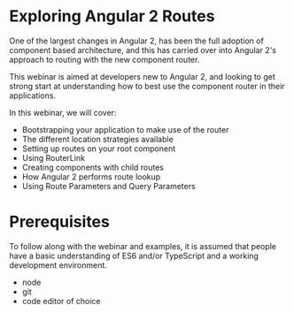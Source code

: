 # Exploring Angular 2 Routes

One of the largest changes in Angular 2, has been the full adoption of component based architecture, and this has carried over into Angular 2's approach to routing with the new component router.

This webinar is aimed at developers new to Angular 2, and looking to get strong start at understanding how to best use the component router in their applications.

In this webinar, we will cover:

* Bootstrapping your application to make use of the router
* The different location strategies available
* Setting up routes on your root component
* Using RouterLink
* Creating components with child routes
* How Angular 2 performs route lookup
* Using Route Parameters and Query Parameters

# Prerequisites

To follow along with the webinar and examples, it is assumed that people have a basic understanding of ES6 and/or TypeScript and a working development environment.

* node
* git
* code editor of choice
